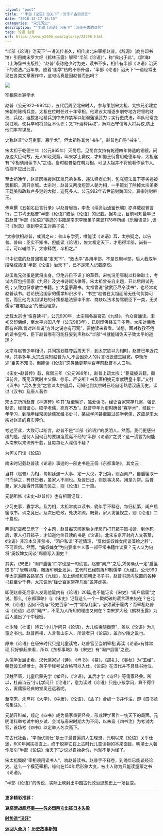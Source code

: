 ```yaml
---
layout: "post"
title: "“半部《论语》治天下”：流传千古的谎言"
date: "2018-12-17 16:15"
categories: "宋元历史"
description: "“半部《论语》治天下”：流传千古的谎言"
tags: 论语 赵普
url: https://www.y5000.com/zgls/sy/22296.html
---
```






“半部《论语》治天下”一语流传甚久，相传出北宋宰相赵普，《辞源》（商务印书馆）引用南宋罗大经《鹤林玉露》解释“半部《论语》”，称“典出于此”。《辞海》（上海辞书出版社）“赵普”条称他少时为吏，读书不多，相传有半部《论语》治天下的说法。”近年来，随着“国学”热的不断升温，“半部《论语》治天下”一语经常出现在各类文章著作中，这句话真是因赵普而出吗？

![](https://img.y5000.com/uploads/allimg/170601/11-1F601162G6241.jpg)

宰相原本寡学术

赵普（公元922~992年），五代后周至北宋时人，参与策划宋太祖、太宗兄弟建立宋朝的陈桥兵变，太祖在位时任过十年宰相。他建议太祖逐步削夺地方将领的财权、兵权，选拔各地精兵到中央作禁军以削弱藩镇武力；实行更戍法，军队经常变换驻地，使兵卒和将领互不认识；又“杯酒释兵权”，解除石守信等大将兵权,防止他们率军谋反。

史称赵普“少习吏事、寡学术”，但太祖称其为“书生”，赵普也自称“书生”。

宋太祖于乾德三年（公元965年）灭蜀后，见蜀宫女持有乾德四年铸造的铜镜，问身边大臣何故，无人知晓究竟，叫来学士窦仪，才知蜀王衍曾用乾德年号，太祖遂有“宰相须用读书人”之语。当时赵普恰在朝为相，可见太祖并不将他看作读书人,否则不应出此言。

至太祖晚年，赵普因挑拨赵匡胤兄弟关系、违法经商牟利、包庇犯法属下等劣迹被罢相职，离开京城。太宗时，赵普又两度短暂人朝为相，一手策划了除掉太宗弟秦王廷美和政敌卢多逊的大狱，迫死多人。公元992年去世前封魏国公，真宗时封韩王。

朱熹撰《五朝名臣言行录》以赵普居首，李焘《续资治通鉴长编》亦详载赵普言行，二书均无赵普“半部《论语》”或读《论语》的记载。据考证，目前可知最早记载赵普“半部《论语》”事迹的书籍是南宋李衡弟子龚昱1178年所编《乐庵语录》,该书《附录》提到李先生对弟子说：

“太宗欲相赵普，或谮之曰：普山东学究，唯能读《论语》耳，太宗疑之，以告普。普曰：臣实不知书，但能读《论语》，佐太祖定天下，才用得半部，尚有一半，可以辅陛下。太宗释然，卒相之。”

书中记载的赵普回答是“定天下”、“致太平”各用半部，不是仅用半部，后人截取半段略成熟语“半部《论语》治天下”，已不是宋人记载原貌。

赵匡胤兄弟虽是武将出身，但绝非目不识丁的草莽。宋初沿用唐制以科举取士，考试内容包括儒家《九经》及史书诗赋法律等，宋太祖曾亲自出题，开此后殿试先例；又致力征求散亡书籍，扩大皇家藏书。太祖曾说“欲武臣尽令读书”，也经常劝赵普读书。若论统治国家的儒学知识水平，“书生”赵普在太祖面前无任何优势可言，而且他为太祖谋划的计策都是法家申不害、商缺以法术势驾驭臣下一类，无关儒家“君君臣臣”的统治理念。

史载太宗也“性喜读书”，公元990年，太宗赐各路官员《九经》，令众官诵读。宋初又印佛经，至太平兴国八年（公元983年），已刻印佛经五千多卷。太宗对佛教颇有兴趣.曾对赵普说“方外之说亦有可观”，要他读来看看。试想，面对孜孜不倦的读书皇帝，臣下赵普哪有可能狂妄到声称以“半部”书就能辅佐天子致太平的道理？

太宗与赵普少年相识，共同策划篡夺后周天下，到太宗欲以为相时，赵普已年近花甲。共事多年,太宗应深知赵普为人,不会因旁人的片言诋毁便生疑窦。李衡所述“臣实不知书，但能读《论语》”这类话更非两百年前赵普本人口吻。

《宋史•赵普传》载，雍熙三年（公元986年），赵普上疏太宗：“臣载披典籍，颇识前言，窃见汉武时主父偃、徐乐、严安所上书及唐相姚元崇献明皇十事。”又引《汉书》“兵久生变”之言谏太宗退兵，可知他到太宗时已经自诩熟悉汉唐历史，读过《汉书》及唐人著作

宋太宗所撰赵普《神道碑》称其“及至晚岁，酷爱读书，经史百家常存几案，强记默识，经目谙心，硕学老儒，宛有不及”。赵普早年为吏时确曾“寡学术”，经数十年学习，到晚年经常阅读儒家经书史书，某些学问甚至超过硕学老儒，这应是宋太宗对赵普的真实评价。

考述至此，大致可以断言，赵普不是“半部《论语》”的发明人。然而，我们更感兴趣的是，是何人因何目的要编造荒诞不经的“半部《论语》”之说？这一谎言为何能从南宋以来流传千载，且每每让人深信不疑？

为何关门读《论语》

南宋时记载赵普读《论语》事迹的一部史书是王偁《东都事略》，其文云：

当其（赵普）为相，每朝廷遇一大事、定一大议，才归第，则亟阖户，自启箧取一书而读之，有终日者，虽家人不测也。及翌日出，则是事决矣，用是为常。后普薨，家人始得开其箧而见之，则《论语》二十篇。

元朝所修《宋史•赵普传》也有相同记载：

少习吏事，寡学术。及为相，太祖常劝以读书，晚年手不释卷。每归私第，阖户启箧取书，诵之竞日。及次日临政，处决如流。既薨，家人发箧视之，则《论语》二十篇也。

两则记载都显示了一个主题，赵普每天回家后关闭房门打开箱子取书读，到他死后，家人打开箱子，才知道他终日读的书是《论语》。北宋东京开封府人文荟萃，《论语》非珍本又非禁书，“闭户私读”不近情理，“反似奚奴婢女闲谈藻绘之辞”，不可置信。然而，“奚奴婢女”为何要拿主人家一部平常书籍作谈资？元人又为何将“奚奴婢女闲谈”郑重写入国史？

其实，《宋史》“阖户启箧”四字也是一句谎言。赵普“阖户”之后,凭何确认一定“启箧取书”？唐朝以降，雕版印刷业发达，五代时已经刻版印制儒学《九经》。公元990年太宗遍赐各路官员《九经》，加上佛经和前朝史书子书，赵普书房内放置的各种书籍至少千卷，太宗说他“经史百家常存几案”盖非虚美。

即便赵普死后家人发现他箧内有《论语》20篇,也不能证实《宋史》“阖户启箧”之说。那么,《东都事略》与《宋史》记载这么一个一戳就破的谎言理由何在？在北宋,《论语》因何不能与“经史百家”一并“常存几案”，必须藏于箧内？而宰相赵普读《论语》必须“阖户”，不愿为人所知的理由又何在？南宋罗大经《鹤林玉露》为后人道出了个中秘密。

杜少陵（杜甫）诗云“小儿学问只《论语》，大儿结束随商贾”，盖以《论语》为儿童之书也。赵普再相，人言普山东人，所读者只《论语》，盖亦少陵之说也。

原来《论语》在唐宋时代只是儿童读物，赵普官至当朝宰相,再读《论语»有悖常理,只好躲起来看，所以《东都事略》与《宋史》有“阖户启箧”之说。

从儒学发展史看，汉代儒家以《诗》、《尚书》、《易》、《周礼》、《春秋》为“五经”，朝廷设五经博士，弟子学经考试合格可以入仕，《论语》在汉代并不具经书地位。

汉魏至唐，儿童启蒙先学《孝经》、《论语》，其后才学《诗经》等儒家经典。所以，杜甫诗云“小儿学问只《论语》”，意为读过《论语》只是小孩学问，算不得什么，离儒家经典的堂奥还远着呢。

至南宋，朱熹将《大学》、《中庸》、《论语》、《孟子》合编一书并作注，即《四书章句集注》。'.

元朝开科举，规定《四书》成为儒家重要经典，形成理学著作一统天下的局面。元明清科举考试中的乡试、会试与唐宋时期大为不同，以朱熹《四书注》为考试内容，首场考《四书》以定举人名次高下。

在古代社会，“学而优则仕”是士子最普遍的人生理想，元明以来《论语》关乎仕途，600年间扶摇直上，终于脱弃它在上古时代儿童读物的本来面目，明清士人著作屡引“半部《论语》治天下”之说以自抬身价，也就不足为怪了。

宋太祖慨叹“宰相须用读书人”，劝赵普读书。赵普手不释卷，到晚年已能谈经论史。这么一个模范宰相，缘何在150年后形象大变，被士人称为只能读童蒙之书《论语》。

“半部《论语》”的传说，实际上映射出中国古代政治思想史上一场巨变。

* * *

**更多精彩推荐：**

**[豆腐渣战舰坏事——忽必烈两次出征日本失败](https://www.y5000.com/zgls/sy/22297.html)**

**[时势造“汉奸”](https://www.y5000.com/zgls/22300.html)**

**返回大全页：[ 历史故事新知](https://www.y5000.com/zgls/22378.html)**
